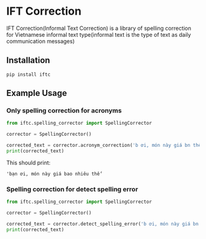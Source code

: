 # IFT Correction

IFT Correction(Informal Text Correction) is a library of spelling correction for Vietnamese informal text type(informal text is the type of text as daily communication messages)

## Installation

```
pip install iftc
```

## Example Usage

### Only spelling correction for acronyms

```python
from iftc.spelling_corrector import SpellingCorrector

corrector = SpellingCorrector()

corrected_text = corrector.acronym_correction('b ơi, món này giá bn thế')
print(corrected_text)
```

This should print:

```console
'bạn ơi, món này giá bao nhiêu thế'
```

### Spelling correction for detect spelling error

```python
from iftc.spelling_corrector import SpellingCorrector

corrector = SpellingCorrector()

corrected_text = corrector.detect_spelling_error('b ơi, món này giá bn thế')
print(corrected_text)
```
